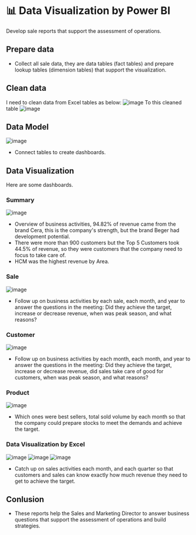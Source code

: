 # 📊 Data Visualization by Power BI
Develop sale reports that support the assessment of operations.
## Prepare data
- Collect all sale data, they are data tables (fact tables) and prepare lookup tables (dimension tables) that support the visualization.
## Clean data
I need to clean data from Excel tables as below:
![image](https://github.com/hhienly/PowerBI/assets/138852319/bef4ee46-3947-4896-a8d0-dc89917d4f67)
To this cleaned table
![image](https://github.com/hhienly/PowerBI/assets/138852319/8c9af306-a376-433d-bfb5-f3cac4e42471)

## Data Model
![image](https://github.com/hhienly/PowerBI/assets/138852319/b42f9b33-2fb7-47e4-8b55-6a76914b04a1)
- Connect tables to create dashboards.

## Data Visualization
Here are some dashboards.
### Summary
![image](https://github.com/hhienly/PowerBI/assets/138852319/fc415a6a-e3a3-4754-b6ab-c5908024188d)

- Overview of business activities, 94.82% of revenue came from the brand Cera, this is the company's strength, but the brand Beger had development potential.
- There were more than 900 customers but the Top 5 Customers took 44.5% of revenue, so they were customers that the company need to focus to take care of.
- HCM was the highest revenue by Area.

### Sale
![image](https://github.com/hhienly/PowerBI/assets/138852319/128b65c0-ff59-4430-8410-2d29a7a9d853)

- Follow up on business activities by each sale, each month, and year to answer the questions in the meeting: Did they achieve the target, increase or decrease revenue, when was peak season, and what reasons?

### Customer
![image](https://github.com/hhienly/PowerBI/assets/138852319/ae5d4d77-ee68-4a57-a3ed-2e854ca9b904)

- Follow up on business activities by each month, each month, and year to answer the questions in the meeting: Did they achieve the target, increase or decrease revenue, did sales take care of good for customers, when was peak season, and what reasons?

### Product
![image](https://github.com/hhienly/PowerBI/assets/138852319/a7cdeaf0-5c66-4c11-96ac-871c3adcff3d)

- Which ones were best sellers, total sold volume by each month so that the company could prepare stocks to meet the demands and achieve the target.
### Data Visualization by Excel
![image](https://github.com/hhienly/PowerBI/assets/138852319/f0888b5a-19aa-4236-befc-2a14aa08a33d)
![image](https://github.com/hhienly/PowerBI/assets/138852319/3ea23d9b-e503-49d9-92c2-f43d587b38ee)
![image](https://github.com/hhienly/PowerBI/assets/138852319/73153f84-56c1-4837-9fee-aeecec2df8ff)

- Catch up on sales activities each month, and each quarter so that customers and sales can know exactly how much revenue they need to get to achieve the target.

## Conlusion

- These reports help the Sales and Marketing Director to answer business questions that support the assessment of operations and build strategies.
